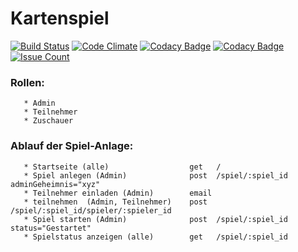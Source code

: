 Kartenspiel
===

[![Build Status](https://img.shields.io/travis/rasenderhase/iljig.svg)](https://travis-ci.org/rasenderhase/iljig)
[![Code Climate](https://img.shields.io/codeclimate/github/rasenderhase/iljig.svg)](https://codeclimate.com/github/rasenderhase/iljig)
[![Codacy Badge](https://api.codacy.com/project/badge/grade/b0f1bbb63acc4672a2870e203df4c232)](https://www.codacy.com/app/andreas-knees/iljig)
[![Codacy Badge](https://api.codacy.com/project/badge/coverage/b0f1bbb63acc4672a2870e203df4c232)](https://www.codacy.com/app/andreas-knees/iljig)
[![Issue Count](https://codeclimate.com/github/rasenderhase/iljig/badges/issue_count.svg)](https://codeclimate.com/github/rasenderhase/iljig/issues)

### Rollen:
       * Admin
       * Teilnehmer
       * Zuschauer

### Ablauf der Spiel-Anlage:

       * Startseite (alle)                  get   /
       * Spiel anlegen (Admin)              post  /spiel/:spiel_id adminGeheimnis="xyz"
       * Teilnehmer einladen (Admin)        email
       * teilnehmen  (Admin, Teilnehmer)    post  /spiel/:spiel_id/spieler/:spieler_id
       * Spiel starten (Admin)              post  /spiel/:spiel_id status="Gestartet"
       * Spielstatus anzeigen (alle)        get   /spiel/:spiel_id
